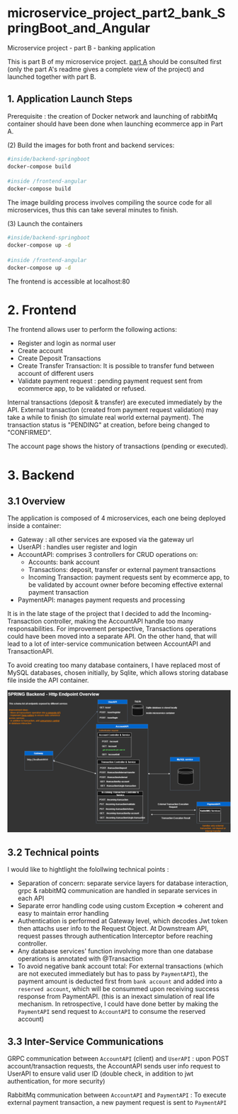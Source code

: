 # microservice_project_part2_bank_SpringBoot_and_Angular
Microservice project - part B - banking application

This is part B of my microservice project. [part A](https://github.com/giangNguyen2007/microservice_project_ecom_ASP.NET_and_Angular)  should be consulted first (only the part A's readme gives a complete view of the project) and launched together with part B. 


## 1. Application Launch Steps

Prerequisite : the creation of Docker network and launching of rabbitMq container should have been done when launching ecommerce app in Part A.


(2) Build the images for both front and backend services:

```bash
#inside/backend-springboot
docker-compose build

#inside /frontend-angular
docker-compose build


```

The image building process involves compiling the source code for all microservices, thus this can take several minutes to finish.


(3) Launch the containers

```bash
#inside/backend-springboot
docker-compose up -d

#inside /frontend-angular
docker-compose up -d

```

The frontend is accessible at localhost:80

# 2. Frontend 

The frontend allows user to perform the following actions:
- Register and login as normal user 
- Create account
- Create Deposit Transactions 
- Create Transfer Transaction: It is possible to transfer fund between account of different users
- Validate payment request : pending payment request sent from ecommerce app, to be validated or refused.

Internal transactions (deposit & transfer) are executed immediately by the API.
External transaction (created from payment request validation) may take a while to finish (to simulate real world external payment). The transaction status is "PENDING" at creation, before being changed to "CONFIRMED". 

The account page shows the history of transactions (pending or executed).

# 3. Backend

## 3.1 Overview

The application is composed of 4 microservices, each one being deployed inside a container:
+ Gateway : all other services are exposed via the gateway url 
+ UserAPI : handles user register and login
+ AccountAPI: comprises 3 controllers for CRUD operations on:
    - Accounts: bank account
    - Transactions: deposit, transfer or external payment transactions
    - Incoming Transaction: payment requests sent by ecommerce app, to be validated by account owner before becoming effective external payment transaction
+ PaymentAPI: manages payment requests and processing


It is in the late stage of the project that I decided to add the Incoming-Transaction controller, making the AccountAPI handle too many responsabilities. For improvement perspective, Transactions operations could have been moved into a separate API. On the other hand, that will lead to a lot of inter-service communication between AccountAPI and TransactionAPI.

To avoid creating too many database containers, I have replaced most of MySQL databases, chosen initially, by Sqlite, which allows storing database file inside the API container.


![Spring app Endpoints](./bankApp_ASP.NET-SPRING%20Backend%20General%20Schema.drawio.png)


## 3.2 Technical points

I would like to hightlight the folollwing technical points :
- Separation of concern: separate service layers for database interaction, grpc & rabbitMQ communication are handled in separate services in each API
- Separate error handling code using custom Exception => coherent and easy to maintain error handling
- Authentication is performed at Gateway level, which decodes Jwt token then attachs user info to the Request Object. At Downstream API, request passes through authentication Interceptor before reaching controller.  
- Any database services' function involving more than one database operations is annotated with @Transaction
- To avoid negative bank account total: For external transactions (which are not executed immediately but has to pass by `PaymentAPI`), the payment amount is deducted first from `bank account` and added into a `reserved account`, which will be consummed upon receiving success response from PaymentAPI. (this is an inexact simulation of real life mechanism. In retrospective, I could have done better by making the `PaymentAPI` send request to `AccountAPI` to consume the reserved account)


## 3.3 Inter-Service Communications

GRPC communication between `AccountAPI` (client) and `UserAPI` : upon POST account/transaction requests, the AccountAPI sends user info request to UserAPI to ensure valid user ID (double check, in addition to jwt authentication, for more security)

RabbitMq communication between `AccountAPI` and `PaymentAPI` : To execute external payment transaction, a new payment request is sent to `PaymentAPI`






